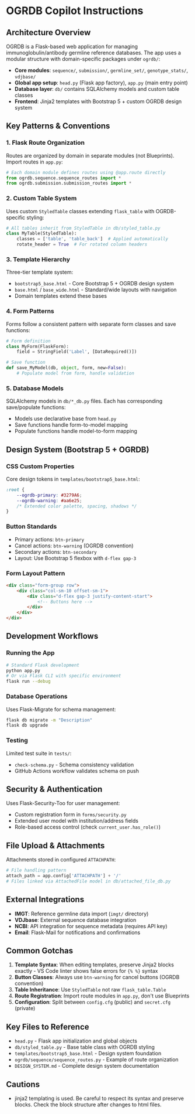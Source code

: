 # OGRDB Copilot Instructions

## Architecture Overview

OGRDB is a Flask-based web application for managing immunoglobulin/antibody germline reference databases. The app uses a modular structure with domain-specific packages under `ogrdb/`:

- **Core modules**: `sequence/`, `submission/`, `germline_set/`, `genotype_stats/`, `vdjbase/`  
- **Global app setup**: `head.py` (Flask app factory), `app.py` (main entry point)
- **Database layer**: `db/` contains SQLAlchemy models and custom table classes
- **Frontend**: Jinja2 templates with Bootstrap 5 + custom OGRDB design system

## Key Patterns & Conventions

### 1. Flask Route Organization
Routes are organized by domain in separate modules (not Blueprints). Import routes in `app.py`:
```python
# Each domain module defines routes using @app.route directly
from ogrdb.sequence.sequence_routes import *
from ogrdb.submission.submission_routes import *
```

### 2. Custom Table System
Uses custom `StyledTable` classes extending `flask_table` with OGRDB-specific styling:
```python
# All tables inherit from StyledTable in db/styled_table.py
class MyTable(StyledTable):
    classes = ['table', 'table_back']  # Applied automatically
    rotate_header = True  # For rotated column headers
```

### 3. Template Hierarchy
Three-tier template system:
- `bootstrap5_base.html` - Core Bootstrap 5 + OGRDB design system
- `base.html` / `base_wide.html` - Standard/wide layouts with navigation
- Domain templates extend these bases

### 4. Form Patterns
Forms follow a consistent pattern with separate form classes and save functions:
```python
# Form definition
class MyForm(FlaskForm):
    field = StringField('Label', [DataRequired()])

# Save function
def save_MyModel(db, object, form, new=False):
    # Populate model from form, handle validation
```

### 5. Database Models
SQLAlchemy models in `db/*_db.py` files. Each has corresponding save/populate functions:
- Models use declarative base from `head.py`
- Save functions handle form-to-model mapping
- Populate functions handle model-to-form mapping

## Design System (Bootstrap 5 + OGRDB)

### CSS Custom Properties
Core design tokens in `templates/bootstrap5_base.html`:
```css
:root {
    --ogrdb-primary: #3279A6;
    --ogrdb-warning: #aa6e25;
    /* Extended color palette, spacing, shadows */
}
```

### Button Standards
- Primary actions: `btn-primary`
- Cancel actions: `btn-warning` (OGRDB convention)
- Secondary actions: `btn-secondary`
- Layout: Use Bootstrap 5 flexbox with `d-flex gap-3`

### Form Layout Pattern
```html
<div class="form-group row">
    <div class="col-sm-10 offset-sm-1">
        <div class="d-flex gap-3 justify-content-start">
            <!-- Buttons here -->
        </div>
    </div>
</div>
```

## Development Workflows

### Running the App
```bash
# Standard Flask development
python app.py
# Or via Flask CLI with specific environment
flask run --debug
```

### Database Operations
Uses Flask-Migrate for schema management:
```bash
flask db migrate -m "Description"
flask db upgrade
```

### Testing
Limited test suite in `tests/`:
- `check-schema.py` - Schema consistency validation
- GitHub Actions workflow validates schema on push

## Security & Authentication

Uses Flask-Security-Too for user management:
- Custom registration form in `forms/security.py` 
- Extended user model with institution/address fields
- Role-based access control (check `current_user.has_role()`)

## File Upload & Attachments

Attachments stored in configured `ATTACHPATH`:
```python
# File handling pattern
attach_path = app.config['ATTACHPATH'] + '/'
# Files linked via AttachedFile model in db/attached_file_db.py
```

## External Integrations

- **IMGT**: Reference germline data import (`imgt/` directory)
- **VDJbase**: External sequence database integration
- **NCBI**: API integration for sequence metadata (requires API key)
- **Email**: Flask-Mail for notifications and confirmations

## Common Gotchas

1. **Template Syntax**: When editing templates, preserve Jinja2 blocks exactly - VS Code linter shows false errors for `{% %}` syntax
2. **Button Classes**: Always use `btn-warning` for cancel buttons (OGRDB convention)
3. **Table Inheritance**: Use `StyledTable` not raw `flask_table.Table`
4. **Route Registration**: Import route modules in `app.py`, don't use Blueprints
5. **Configuration**: Split between `config.cfg` (public) and `secret.cfg` (private)

## Key Files to Reference

- `head.py` - Flask app initialization and global objects
- `db/styled_table.py` - Base table class with OGRDB styling
- `templates/bootstrap5_base.html` - Design system foundation
- `ogrdb/sequence/sequence_routes.py` - Example of route organization
- `DESIGN_SYSTEM.md` - Complete design system documentation

## Cautions

- jinja2 templating is used. Be careful to respect its syntax and preserve blocks. Check the block structure after changes to html files.